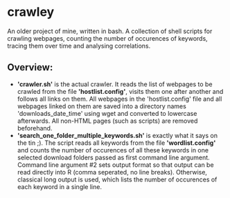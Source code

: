 # crawley
An older project of mine, written in bash. A collection of shell scripts for crawling webpages, counting the number of occurences of keywords, tracing them over time and analysing correlations.

## Overview:
* **'crawler.sh'** is the actual crawler. It reads the list of webpages to be crawled from the file **'hostlist.config'**, visits them one after another and follows all links on them. All webpages in the 'hostlist.config' file and all webpages linked on them are saved into a directory names 'downloads_date_time' using wget and converted to lowercase afterwards. All non-HTML pages (such as scripts) are removed beforehand.
* **'search_one_folder_multiple_keywords.sh'** is exactly what it says on the tin ;). The script reads all keywords from the file **'wordlist.config'** and counts the number of occurences of all these keywords in one selected download folders passed as first command line argument. Command line argument #2 sets output format so that output can be read directly into R (comma seperated, no line breaks). Otherwise, classical long output is used, which lists the number of occurences of each keyword in a single line.
